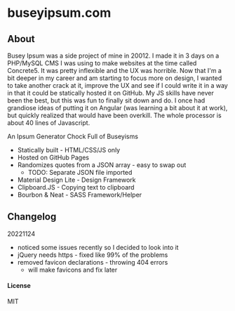 # buseyipsum.com

## About
Busey Ipsum was a side project of mine in 20012. I made it in 3 days on a PHP/MySQL CMS I was using to make websites at the time called Concrete5. It was pretty inflexible and the UX was horrible. Now that I'm a bit deeper in my career and am starting to focus more on design, I wanted to take another crack at it, improve the UX and see if I could write it in a way in that it could be statically hosted it on GitHub. My JS skills have never been the best, but this was fun to finally sit down and do. I once had grandiose ideas of putting it on Angular (was learning a bit about it at work), but quickly realized that would have been overkill. The whole processor is about 40 lines of Javascript.

An Ipsum Generator Chock Full of Buseyisms
- Statically built - HTML/CSS/JS only
- Hosted on GitHub Pages
- Randomizes quotes from a JSON array - easy to swap out
  - TODO: Separate JSON file imported
- Material Design Lite - Design Framework
- Clipboard.JS - Copying text to clipboard
- Bourbon & Neat - SASS Framework/Helper



## Changelog

20221124
- noticed some issues recently so I decided to look into it
- jQuery needs https - fixed like 99% of the problems
- removed favicon declarations - throwing 404 errors
  - will make favicons and fix later

#### License

MIT
